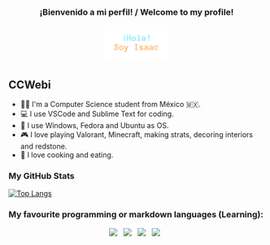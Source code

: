 <!-- I used kevinfengcs88 README as reference :D. I like it. -->
<h3 align="center">
    ¡Bienvenido a mi perfil! / Welcome to my profile!
    <p align="center"><img width="25%" alt="Hola, soy Isaac" src="./images/HSI.png" /></p>
<h3/>
  
## CCWebi

- 👨‍💻 I'm a Computer Science student from México 🇲🇽.<br/>
- 💻 I use VSCode and Sublime Text for coding.<br/>
- 🐧 I use Windows, Fedora and Ubuntu as OS.
- 🎮 I love playing Valorant, Minecraft, making strats, decoring interiors and redstone.<br/>
- 🍝 I love cooking and eating.

### My GitHub Stats

[![Top Langs](https://github-readme-stats.vercel.app/api/top-langs/?username=CCWebi&layout=compact&theme=dracula&count-private=true)](https://github.com/CCWebi/github-readme-stats)
<br/>

### My favourite programming or markdown languages (Learning):
<p align="center">
    <img width=50px src="https://cdn-icons-png.flaticon.com/512/226/226777.png">&nbsp;&nbsp;
    <img width=50px src="https://cdn.worldvectorlogo.com/logos/latex.svg">&nbsp;&nbsp;
    <img width=50px src="https://git-scm.com/images/logos/downloads/Git-Icon-1788C.png">&nbsp;&nbsp;
    <img width=70px src="https://upload.wikimedia.org/wikipedia/commons/1/1c/Haskell-Logo.svg">&nbsp;&nbsp;
<p/>
  
  
  

